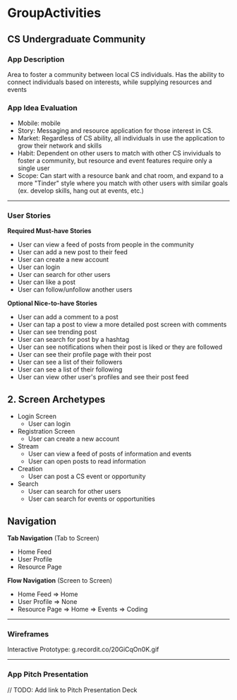 # GroupActivities

## CS Undergraduate Community

### App Description
Area to foster a community between local CS individuals. Has the ability to connect individuals based on interests, while supplying resources and events


### App Idea Evaluation

- Mobile: mobile
- Story: Messaging and resource application for those interest in CS.
- Market: Regardless of CS ability, all individuals in use the application to grow their network and skills
- Habit: Dependent on other users to match with other CS invividuals to foster a community, but resource and event features require only a single user
- Scope: Can start with a resource bank and chat room, and expand to a more "Tinder" style where you match with other users with similar goals (ex. develop skills, hang out at events, etc.)


---

### User Stories
**Required Must-have Stories**

- User can view a feed of posts from people in the community
- User can add a new post to their feed
- User can create a new account
- User can login
- User can search for other users
- User can like a post
- User can follow/unfollow another users

**Optional Nice-to-have Stories**

- User can add a comment to a post
- User can tap a post to view a more detailed post screen with comments
- User can see trending post
- User can search for post by a hashtag
- User can see notifications when their post is liked or they are followed
- User can see their profile page with their post
- User can see a list of their followers
- User can see a list of their following
- User can view other user's profiles and see their post feed

## 2. Screen Archetypes

- Login Screen
   * User can login
- Registration Screen
   * User can create a new account
- Stream
   * User can view a feed of posts of information and events
   * User can open posts to read information
- Creation
   * User can post a CS event or opportunity
- Search
   * User can search for other users 
   * User can search for events or opportunities 

## Navigation

**Tab Navigation** (Tab to Screen)

 * Home Feed
 * User Profile
 * Resource Page

**Flow Navigation** (Screen to Screen)

 * Home Feed
   => Home
 * User Profile
   => None
 * Resource Page
   => Home
   => Events
   => Coding
---

### Wireframes
Interactive Prototype: g.recordit.co/20GiCqOn0K.gif

---

### App Pitch Presentation
// TODO: Add link to Pitch Presentation Deck


